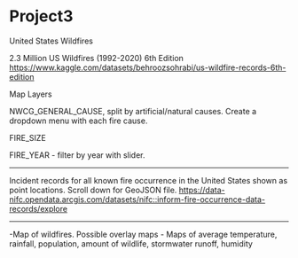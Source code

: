 # Project3 

United States Wildfires

2.3 Million US Wildfires (1992-2020) 6th Edition
https://www.kaggle.com/datasets/behroozsohrabi/us-wildfire-records-6th-edition


Map Layers

NWCG_GENERAL_CAUSE, split by artificial/natural causes. Create a dropdown menu with each fire cause.

FIRE_SIZE

FIRE_YEAR - filter by year with slider.

____________________________________________________________________________________________________

Incident records for all known fire occurrence in the United States shown as point locations. 
Scroll down for GeoJSON file.
https://data-nifc.opendata.arcgis.com/datasets/nifc::inform-fire-occurrence-data-records/explore

___________________________________________________________________________________________________

-Map of wildfires. 
	Possible overlay maps - Maps of average temperature, 
			rainfall, 
			population,
			amount of wildlife, 
			stormwater runoff,
			humidity




